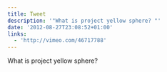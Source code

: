 ```yaml
---
title: Tweet
description: '"What is project yellow sphere? "'
date: '2012-08-27T23:08:52+01:00'
links:
  - 'http://vimeo.com/46717788'
---
```

What is project yellow sphere? 
